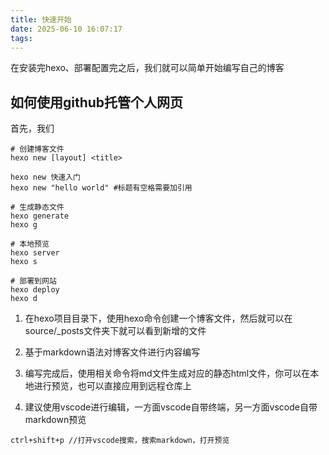 ```yaml
---
title: 快速开始
date: 2025-06-10 16:07:17
tags:
---
```


在安装完hexo、部署配置完之后，我们就可以简单开始编写自己的博客

## 如何使用github托管个人网页
首先，我们


```shell
# 创建博客文件
hexo new [layout] <title> 

hexo new 快速入门
hexo new "hello world" #标题有空格需要加引用

# 生成静态文件
hexo generate
hexo g

# 本地预览
hexo server
hexo s

# 部署到网站
hexo deploy
hexo d
```
1. 在hexo项目目录下，使用hexo命令创建一个博客文件，然后就可以在source/_posts文件夹下就可以看到新增的文件

2. 基于markdown语法对博客文件进行内容编写

3. 编写完成后，使用相关命令将md文件生成对应的静态html文件，你可以在本地进行预览，也可以直接应用到远程仓库上

4. 建议使用vscode进行编辑，一方面vscode自带终端，另一方面vscode自带markdown预览

```
ctrl+shift+p //打开vscode搜索，搜索markdown，打开预览
```

